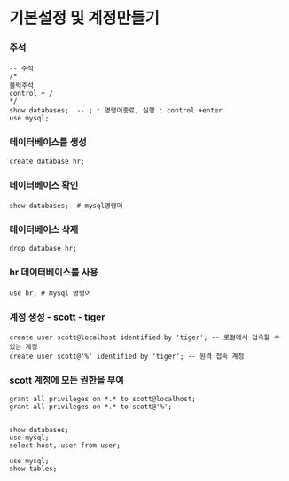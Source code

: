 # 기본설정 및 계정만들기


###  주석
```
-- 주석
/*
블럭주석
control + /
*/
show databases;  -- ; : 명령어종료, 실행 : control +enter
use mysql;
```

### 데이터베이스를 생성
```
create database hr;
```
### 데이터베이스 확인
```
show databases;  # mysql명령어
```
### 데이터베이스 삭제
```
drop database hr;
```
### hr 데이터베이스를 사용
```
use hr; # mysql 명령어
```

### 계정 생성 - scott - tiger
```
create user scott@localhost identified by 'tiger'; -- 로컬에서 접속할 수 있는 계정
create user scott@'%' identified by 'tiger'; -- 원격 접속 계정
```

### scott 계정에 모든 권한을 부여
```
grant all privileges on *.* to scott@localhost;
grant all privileges on *.* to scott@'%';


show databases;
use mysql;
select host, user from user;

use mysql;
show tables;
```
